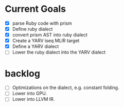 # Current Goals
- [x] parse Ruby code with prism
- [x] Define ruby dialect
- [x] convert prism AST into ruby dialect
- [x] Create a YARV iseq MLIR target
- [x] Define a YARV dialect
- [ ] Lower the ruby dialect into the YARV dialect

# backlog
- [ ] Optimizations on the dialect, e.g. constant folding.
- [ ] Lower into GPU.
- [ ] Lower into LLVM IR.